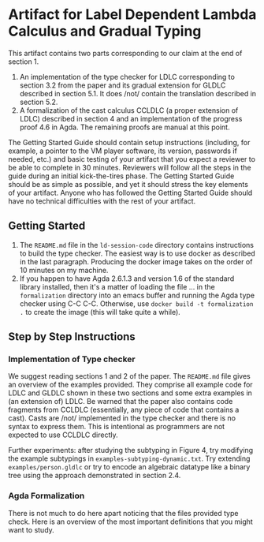 # Artifact for Label Dependent Lambda Calculus and Gradual Typing

This artifact contains two parts corresponding to our claim at the end of section 1.

1. An implementation of the type checker for LDLC corresponding to section 3.2 from the paper and its gradual extension for GLDLC described in section 5.1. It does /not/ contain the translation described in section 5.2.
2. A formalization of the cast calculus CCLDLC (a proper extension of LDLC) described in section 4 and an implementation of the progress proof 4.6 in Agda. The remaining proofs are manual at this point.

The Getting Started Guide should contain setup instructions (including, for example, a pointer to the VM player software, its version, passwords if needed, etc.) and basic testing of your artifact that you expect a reviewer to be able to complete in 30 minutes. Reviewers will follow all the steps in the guide during an initial kick-the-tires phase. The Getting Started Guide should be as simple as possible, and yet it should stress the key elements of your artifact. Anyone who has followed the Getting Started Guide should have no technical difficulties with the rest of your artifact.

## Getting Started

1. The `README.md` file in the `ld-session-code` directory contains instructions to build the type checker. The easiest way is to use docker as described in the last paragraph. Producing the docker image takes on the order of 10 minutes on my machine.
2. If you happen to have Agda 2.6.1.3 and version 1.6 of the standard library installed, then it's a matter of loading the file ... in the `formalization` directory into an emacs buffer and running the Agda type checker using C-C C-C. Otherwise, use `docker build -t formalization .` to create the image (this will take quite a while). 

## Step by Step Instructions

### Implementation of Type checker

We suggest reading sections 1 and 2 of the paper. The `README.md` file gives an overview of the examples provided. They comprise all example code for LDLC and GLDLC shown in these two sections and some extra examples in (an extension of) LDLC. Be warned that the paper also contains code fragments from CCLDLC (essentially, any piece of code that contains a cast). Casts are /not/ implemented in the type checker and there is no syntax to express them. This is intentional as programmers are not expected to use CCLDLC directly.

Further experiments: after studying the subtyping in Figure 4, try modifying the example subtypings in `examples-subtyping-dynamic.txt`. Try extending `examples/person.gldlc` or try to encode an algebraic datatype like a binary tree using the approach demonstrated in section 2.4.

### Agda Formalization

There is not much to do here apart noticing that the files provided type check. Here is an overview of the most important definitions that you might want to study.


